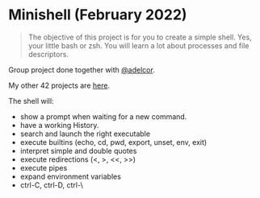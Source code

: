 # Minishell (February 2022)
> The objective of this project is for you to create a simple shell. Yes, your little bash or zsh. You will learn a lot about processes and file descriptors.

Group project done together with [@adelcor](https://github.com/adelcor).

My other 42 projects are [here](https://github.com/nicolasgasco/42_cursus).

The shell will:
- show a prompt when waiting for a new command.
- have a working History.
- search and launch the right executable
- execute builtins (echo, cd, pwd, export, unset, env, exit)
- interpret simple and double quotes
- execute redirections (<, >, <<, >>)
- execute pipes
- expand environment variables
- ctrl-C, ctrl-D, ctrl-\
